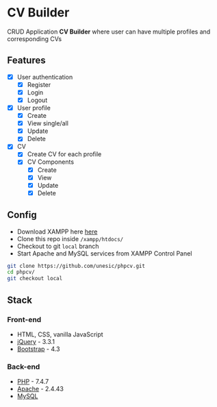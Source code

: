 # CV Builder

CRUD Application **CV Builder** where user can have multiple profiles and corresponding CVs

## Features

* [x] User authentication
	* [x] Register
	* [x] Login
	* [x] Logout
* [x] User profile
	* [x] Create
	* [x] View single/all
	* [x] Update
	* [x] Delete
* [x] CV
	* [x] Create CV for each profile
	* [x] CV Components
		* [x] Create
		* [x] View
		* [x] Update
		* [x] Delete

## Config
* Download XAMPP here [here](https://www.apachefriends.org/download.html)
* Clone this repo inside `/xampp/htdocs/`
* Checkout to git `local` branch
* Start Apache and MySQL services from XAMPP Control Panel
```sh
git clone https://github.com/unesic/phpcv.git
cd phpcv/
git checkout local
```

## Stack

### Front-end
* HTML, CSS, vanilla JavaScript
* [jQuery](https://jquery.com/) - 3.3.1
* [Bootstrap](https://getbootstrap.com/docs/4.3/) - 4.3

### Back-end
* [PHP](https://www.php.net/) - 7.4.7
* [Apache](https://httpd.apache.org/) - 2.4.43
* [MySQL](https://www.mysql.com/)